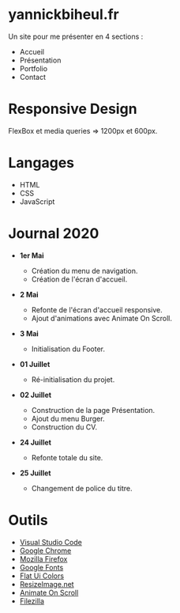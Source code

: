 # yannickbiheul.fr

Un site pour me présenter en 4 sections :

* Accueil
* Présentation
* Portfolio
* Contact

# Responsive Design

FlexBox et media queries => 1200px et 600px.


# Langages

* HTML
* CSS
* JavaScript

# Journal 2020

* **1er Mai**
    * Création du menu de navigation.
    * Création de l'écran d'accueil.

* **2 Mai**
    * Refonte de l'écran d'accueil responsive.
    * Ajout d'animations avec Animate On Scroll.

* **3 Mai**
    * Initialisation du Footer.

* **01 Juillet**
    * Ré-initialisation du projet.

* **02 Juillet**
    * Construction de la page Présentation.
    * Ajout du menu Burger.
    * Construction du CV.

* **24 Juillet**
    * Refonte totale du site.

* **25 Juillet**
    * Changement de police du titre.

# Outils

* [Visual Studio Code](https://code.visualstudio.com/)
* [Google Chrome](https://www.google.fr/chrome/)
* [Mozilla Firefox](https://www.mozilla.org/fr/firefox/new/)
* [Google Fonts](https://fonts.google.com/)
* [Flat Ui Colors](https://flatuicolors.com/)
* [ResizeImage.net](https://resizeimage.net/)
* [Animate On Scroll](https://michalsnik.github.io/aos/)
* [Filezilla](https://filezilla-project.org/)
